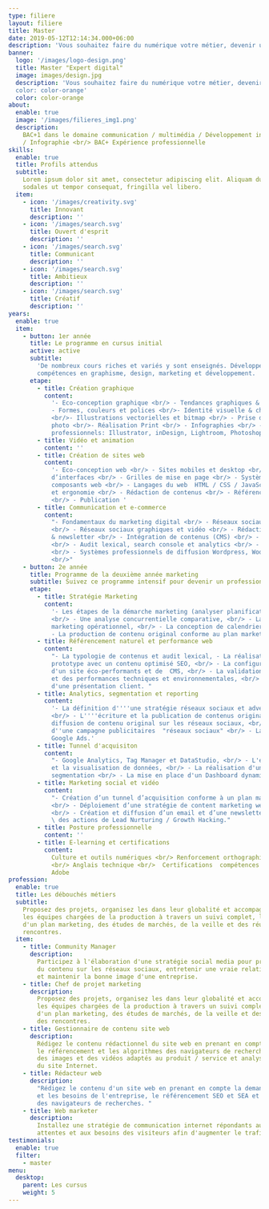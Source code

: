 ```yaml
---
type: filiere
layout: filiere
title: Master
date: 2019-05-12T12:14:34.000+06:00
description: 'Vous souhaitez faire du numérique votre métier, devenir un expert dans ce milieu et en apprendre plus sur le leadership, alors le master "Expert Digital" vous ouvre grand ses bras. '
banner:
  logo: '/images/logo-design.png'
  title: Master "Expert digital"
  image: images/design.jpg
  description: 'Vous souhaitez faire du numérique votre métier, devenir un expert dans ce milieu et en apprendre plus sur le leadership, alors le master "Expert Digital" vous ouvre grand ses bras. 
  color: color-orange'
  color: color-orange
about:
  enable: true
  image: '/images/filieres_img1.png'
  description:
    BAC+1 dans le domaine communication / multimédia / Développement informatique
    / Infographie <br/> BAC+ Expérience professionnelle
skills:
  enable: true
  title: Profils attendus
  subtitle:
    Lorem ipsum dolor sit amet, consectetur adipiscing elit. Aliquam dui erat,
    sodales ut tempor consequat, fringilla vel libero.
  item:
    - icon: '/images/creativity.svg'
      title: Innovant
      description: ''
    - icon: '/images/search.svg'
      title: Ouvert d'esprit
      description: ''
    - icon: '/images/search.svg'
      title: Communicant
      description: ''
    - icon: '/images/search.svg'
      title: Ambitieux
      description: ''
    - icon: '/images/search.svg'
      title: Créatif
      description: ''
years:
  enable: true
  item:
    - button: 1er année
      title: Le programme en cursus initial
      active: active
      subtitle:
        'De nombreux cours riches et variés y sont enseignés. Développez vos
        compétences en graphisme, design, marketing et développement. '
      etape:
        - title: Création graphique
          content:
            '- Eco-conception graphique <br/> - Tendances graphiques & veille <br/>
            - Formes, couleurs et polices <br/>- Identité visuelle & charte graphique
            <br/>- Illustrations vectorielles et bitmap <br/> - Prise de vue et retouches
            photo <br/>- Réalisation Print <br/> - Infographies <br/> - Outils graphiques
            professionnels: Illustrator, inDesign, Lightroom, Photoshop, XD'
        - title: Vidéo et animation
          content: ''
        - title: Création de sites web
          content:
            '- Eco-conception web <br/> - Sites mobiles et desktop <br/> - Conception
            d’interfaces <br/> - Grilles de mise en page <br/> - Systèmes de design et
            composants web <br/> - Langages du web  HTML / CSS / JavaScript <br/> - Accessibilité
            et ergonomie <br/> - Rédaction de contenus <br/> - Référencement naturel (SEO)
            <br/> - Publication '
        - title: Communication et e-commerce
          content:
            "- Fondamentaux du marketing digital <br/> - Réseaux sociaux professionnels
            <br/> - Réseaux sociaux graphiques et vidéo <br/> - Rédaction et envoi e-mailing
            & newsletter <br/> - Intégration de contenus (CMS) <br/> - Sites e-commerce
            <br/> - Audit lexical, search console et analytics <br/> - Analyse d'éco performance
            <br/> - Systèmes professionnels de diffusion Wordpress, Woocommerce, Sendinblue
            <br/>"
    - button: 2e année
      title: Programme de la deuxième année marketing
      subtitle: Suivez ce programme intensif pour devenir un professionnel du marketing.
      etape:
        - title: Stratégie Marketing
          content:
            '- Les étapes de la démarche marketing (analyser planification, suivi),
            <br/> - Une analyse concurrentielle comparative, <br/> - La rédaction du plan
            marketing opérationnel, <br/> - La conception de calendriers éditorials <br/>
            - La production de contenu original conforme au plan marketing.'
        - title: Référencement naturel et performance web
          content:
            "- La typologie de contenus et audit lexical, - La réalisation d'un
            prototype avec un contenu optimisé SEO, <br/> - La configuration et le déploiement
            d'un site éco-performants et de  CMS, <br/> - La validation de l'accessibilité
            et des performances techniques et environnementales, <br/> - La réalisation
            d'une présentation client. "
        - title: Analytics, segmentation et reporting
          content:
            '- La définition d''''une stratégie réseaux sociaux et advertising,
            <br/> - L''''écriture et la publication de contenus originaux, <br/> - La
            diffusion de contenu original sur les réseaux sociaux, <br/> - L''optimisation
            d''une campagne publicitaires  "réseaux sociaux" <br/> - La certification
            Google Ads.'
        - title: Tunnel d'acquisiton
          content:
            "- Google Analytics, Tag Manager et DataStudio, <br/> - L'exploration
            et la visualisation de données, <br/> - La réalisation d'un scoring pour la
            segmentation <br/> - La mise en place d'un Dashboard dynamique"
        - title: Marketing social et vidéo
          content:
            "- Création d’un tunnel d’acquisition conforme à un plan marketing,
            <br/> - Déploiement d’une stratégie de content marketing web et réseaux sociaux,
            <br/> - Création et diffusion d’un email et d’une newsletter, <br/> - Automatisation
            \ des actions de Lead Nurturing / Growth Hacking."
        - title: Posture professionnelle
          content: ''
        - title: E-learning et certifications
          content:
            Culture et outils numériques <br/> Renforcement orthographique et grammatical
            <br/> Anglais technique <br/>  Certifications  compétences numériques, outils
            Adobe
profession:
  enable: true
  title: Les débouchés métiers
  subtitle:
    Proposez des projets, organisez les dans leur globalité et accompagnez
    les équipes chargées de la production à travers un suivi complet, la création
    d'un plan marketing, des études de marchés, de la veille et des réunions et des
    rencontres.
  item:
    - title: Community Manager
      description:
        Participez à l'élaboration d'une stratégie social media pour produire
        du contenu sur les réseaux sociaux, entretenir une vraie relation avec une communauté
        et maintenir la bonne image d'une entreprise.
    - title: Chef de projet marketing
      description:
        Proposez des projets, organisez les dans leur globalité et accompagnez
        les équipes chargées de la production à travers un suivi complet, la création
        d'un plan marketing, des études de marchés, de la veille et des réunions et
        des rencontres.
    - title: Gestionnaire de contenu site web
      description:
        Rédigez le contenu rédactionnel du site web en prenant en compte
        le référencement et les algorithmes des navigateurs de recherches, sélectionnez
        des images et des vidéos adaptés au produit / service et analysez les retombées
        du site Internet.
    - title: Rédacteur web
      description:
        "Rédigez le contenu d'un site web en prenant en compte la demande
        et les besoins de l'entreprise, le référencement SEO et SEA et les algorithmes
        des navigateurs de recherches. "
    - title: Web marketer
      description:
        Installez une stratégie de communication internet répondants aux
        attentes et aux besoins des visiteurs afin d'augmenter le trafic et les ventes.
testimonials:
  enable: true
  filter:
    - master
menu:
  desktop:
    parent: Les cursus
    weight: 5
---
```

